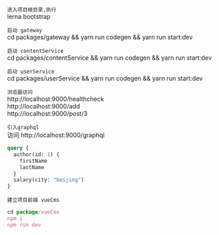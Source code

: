 `进入项目根目录,执行`  
lerna bootstrap

`启动 gateway`  
cd packages/gateway && yarn run codegen && yarn run start:dev

`启动 contentService`  
cd packages/contentService && yarn run codegen && yarn run start:dev

`启动 userService`  
cd packages/userService && yarn run codegen && yarn run start:dev

`浏览器访问`  
http://localhost:9000/healthcheck  
http://localhost:9000/add  
http://localhost:9000/post/3

`引入graphql`  
访问 http://localhost:9000/graphql

```graphql
query {
  author(id: 1) {
    firstName
    lastName
  }
  salary(city: "beijing")
}
```

`建立项目前端 vueCms`

```js
cd package/vueCms
npm i
npm run dev
```
